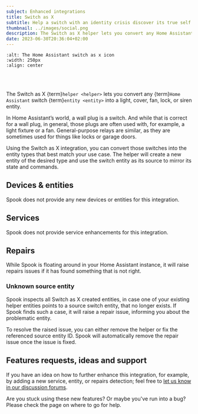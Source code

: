 ```yaml
---
subject: Enhanced integrations
title: Switch as X
subtitle: Help a switch with an identity crisis discover its true self.
thumbnail: ../images/social.png
description: The Switch as X helper lets you convert any Home Assistant switch entity into a light, cover, fan, lock, or siren entity. Spook detects issues with them.
date: 2023-06-30T20:36:04+02:00
---
```


```{image} https://brands.home-assistant.io/switch_as_x/logo.png
:alt: The Home Assistant switch as x icon
:width: 250px
:align: center
```

<br><br>

The Switch as X {term}`helper <helper>` lets you convert any {term}`Home Assistant` switch {term}`entity <entity>` into a light, cover, fan, lock, or siren entity.

In Home Assistant’s world, a wall plug is a switch. And while that is correct for a wall plug, in general, those plugs are often used with, for example, a light fixture or a fan. General-purpose relays are similar, as they are sometimes used for things like locks or garage doors.

Using the Switch as X integration, you can convert those switches into the entity types that best match your use case. The helper will create a new entity of the desired type and use the switch entity as its source to mirror its state and commands.

## Devices & entities

Spook does not provide any new devices or entities for this integration.

## Services

Spook does not provide service enhancements for this integration.

## Repairs

While Spook is floating around in your Home Assistant instance, it will raise repairs issues if it has found something that is not right.

### Unknown source entity

Spook inspects all Switch as X created entities, in case one of your existing helper entities points to a source switch entity, that no longer exists. If Spook finds such a case, it will raise a repair issue, informing you about the problematic entity.

To resolve the raised issue, you can either remove the helper or fix the referenced source entity ID. Spook will automatically remove the repair issue once the issue is fixed.

## Features requests, ideas and support

If you have an idea on how to further enhance this integration, for example, by adding a new service, entity, or repairs detection; feel free to [let us know in our discussion forums](https://github.com/frenck/spook/discussions).

Are you stuck using these new features? Or maybe you've run into a bug? Please check the [](../support) page on where to go for help.
